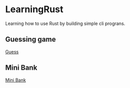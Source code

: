 # LearningRust
Learning how to use Rust by building simple cli prograns.  

## Guessing game
[Guess](https://github.com/TobiLight/LearningRust/tree/main/guess)  

## Mini Bank
[Mini Bank]()
